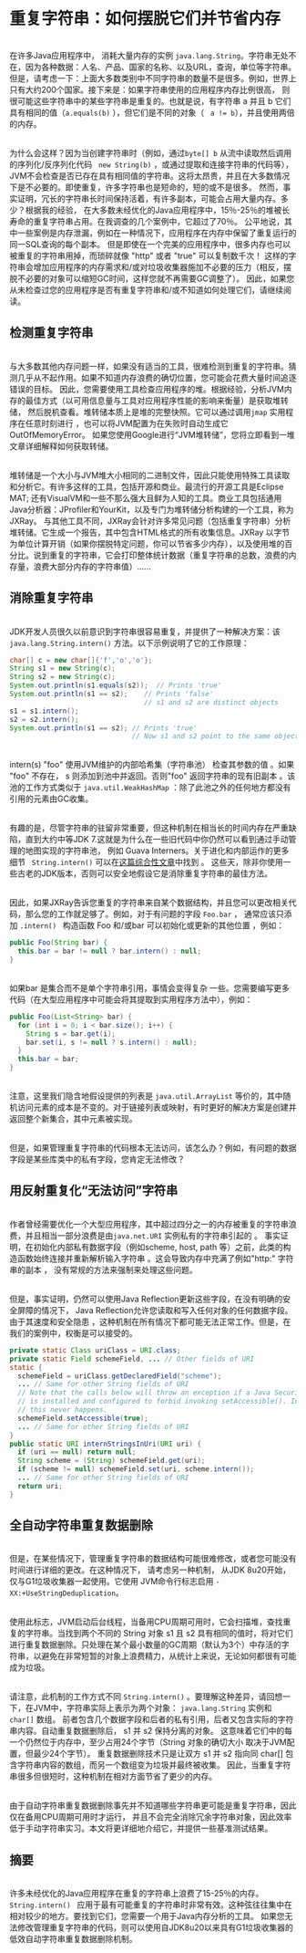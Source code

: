 # 重复字符串：如何摆脱它们并节省内存
<br>在许多Java应用程序中， 消耗大量内存的实例  `java.lang.String`。字符串无处不在，因为各种数据：人名、产品、国家的名称、以及URL，查询，单位等字符串。
但是，请考虑一下：上面大多数类别中不同字符串的数量不是很多。例如，世界上只有大约200个国家。接下来是：如果字符串使用的应用程序内存比例很高， 
则很可能这些字符串中的某些字符串是重复的。也就是说，有字符串  a  并且  b 
它们具有相同的值（`a.equals(b)` ），但它们是不同的对象（ ` a != b`），并且使用两倍的内存。

<br>为什么会这样？因为当创建字符串时（例如，通过`byte[] b`  从流中读取然后调用   的序列化/反序列化代码  ` new String(b)` ，或通过提取和连接字符串的代码等），
JVM不会检查是否已存在具有相同值的字符串。这将太昂贵，并且在大多数情况下是不必要的。即使重复，许多字符串也是短命的，短的或不是很多。 
然而，事实证明，冗长的字符串长时间保持活着，有许多副本，可能会占用大量内存。多少？根据我的经验，
在大多数未经优化的Java应用程序中，15％-25％的堆被长寿命的重复字符串占用。在我调查的几个案例中，它超过了70％。
公平地说，其中一些案例是内存泄漏，例如在一种情况下，应用程序在内存中保留了重复运行的同一SQL查询的每个副本。
但是即使在一个完美的应用程序中，很多内存也可以被重复的字符串用掉，而琐碎就像   "http" 或者 "true" 可以复制数千次！
这样的字符串会增加应用程序的内存需求和/或对垃圾收集器施加不必要的压力（相反，摆脱不必要的对象可以缩短GC时间，这样您就不再需要GC调整了）。
因此，如果您从未检查过您的应用程序是否有重复字符串和/或不知道如何处理它们，请继续阅读。

## 检测重复字符串
<br>与大多数其他内存问题一样，如果没有适当的工具，很难检测到重复的字符串。猜测几乎从不起作用。如果不知道内存浪费的确切位置，您可能会花费大量时间追逐错误的目标。
因此，您需要使用工具检查应用程序的堆。根据经验，分析JVM内存的最佳方式（以可用信息量与工具对应用程序性能的影响来衡量）是获取堆转储，
然后脱机查看。堆转储本质上是堆的完整快照。它可以通过调用`jmap` 实用程序在任意时刻进行  ，也可以将JVM配置为在失败时自动生成它  OutOfMemoryError。
如果您使用Google进行“JVM堆转储”，您将立即看到一堆文章详细解释如何获取转储。

<br>堆转储是一个大小与JVM堆大小相同的二进制文件，因此只能使用特殊工具读取和分析它。有许多这样的工具，包括开源和商业。最流行的开源工具是Eclipse MAT;
 还有VisualVM和一些不那么强大且鲜为人知的工具。商业工具包括通用Java分析器：JProfiler和YourKit，以及专门为堆转储分析构建的一个工具，称为JXRay。
与其他工具不同，JXRay会针对许多常见问题（包括重复字符串）分析堆转储。它生成一个报告，其中包含HTML格式的所有收集信息。JXRay
以字节为单位计算开销（如果你摆脱特定问题，你可以节省多少内存），以及使用堆的百分比。说到重复的字符串，它会打印整体统计数据（重复字符串的总数，浪费的内存量，浪费大部分内存的字符串值）......

## 消除重复字符串
<br>JDK开发人员很久以前意识到字符串很容易重复，并提供了一种解决方案：该  `java.lang.String.intern()` 方法。以下示例说明了它的工作原理：
```java
char[] c = new char[]{'f','o','o'};
String s1 = new String(c);
String s2 = new String(c);
System.out.println(s1.equals(s2));  // Prints 'true'
System.out.println(s1 == s2);    // Prints 'false'
                                 // s1 and s2 are distinct objects
s1 = s1.intern();
s2 = s2.intern();
System.out.println(s1 == s2); // Prints 'true'
                              // Now s1 and s2 point to the same object
```

<br>intern(s) "foo"  使用JVM维护的内部哈希集（字符串池） 检查其参数的值  。如果  "foo"  不存在，  s 则添加到池中并返回。否则"foo" 
 返回字符串的现有旧副本  。该池的工作方式类似于   `java.util.WeakHashMap` ：除了此池之外的任何地方都没有引用的元素由GC收集。
 
 <br>有趣的是，尽管字符串的驻留非常重要，但这种机制在相当长的时间内存在严重缺陷，直到大约中等JDK 7.这就是为什么在一些旧代码中你仍然可以看到通过手动管理的地图实现的字符串池，
 例如  Guava Interners。关于进化和内部运作的更多细节 ` String.intern()`  可以在[这篇综合性文章](http://java-performance.info/string-intern-in-java-6-7-8/)中找到  。
 这些天，除非你使用一些古老的JDK版本，否则可以安全地假设它是消除重复字符串的最佳方法。

<br>因此，如果JXRay告诉您重复的字符串来自某个数据结构，并且您可以更改相关代码，那么您的工作就足够了。例如，对于有问题的字段   `Foo.bar` ，
通常应该只添加  `.intern() `  构造函数  Foo  和/或bar  可以初始化或更新的其他位置  ，例如：
```java
public Foo(String bar) {
  this.bar = bar != null ? bar.intern() : null;
}
```

<br>如果bar  是集合而不是单个字符串引用，事情会变得复杂  一些。您需要编写更多代码（在大型应用程序中可能会将其提取到实用程序方法中），例如：
```java
public Foo(List<String> bar) {
  for (int i = 0; i < bar.size(); i++) {
    String s = bar.get(i);
    bar.set(i, s != null ? s.intern() : null);
  }
  this.bar = bar;
}
```

<br>注意，这里我们隐含地假设提供的列表是  `java.util.ArrayList`  等价的，其中随机访问元素的成本是不变的。对于链接列表或映射，有时更好的解决方案是创建并返回整个新集合，其中元素被实现。

<br>但是，如果管理重复字符串的代码根本无法访问，该怎么办？例如，有问题的数据字段是某些库类中的私有字段，您肯定无法修改？

## 用反射重复化“无法访问”字符串
<br>作者曾经需要优化一个大型应用程序，其中超过四分之一的内存被重复的字符串浪费，并且相当一部分浪费是由`java.net.URI`  实例私有的字符串引起的  。
事实证明，在初始化内部私有数据字段（例如scheme, host, path  等）之前，此类的构造函数始终连接并重新解析输入字符串   。这会导致内存中充满了例如"http:"  字符串的副本  ，
没有常规的方法来强制来处理这些问题。

<br>但是，事实证明，仍然可以使用Java Reflection更新这些字段，在没有明确的安全屏障的情况下， Java 
Reflection允许您读取和写入任何对象的任何数据字段。由于其速度和安全隐患 ，这种机制在所有情况下都可能无法正常工作。但是，在我们的案例中，权衡是可以接受的。
```java
private static Class uriClass = URI.class;
private static Field schemeField, ... // Other fields of URI
static {
  schemeField = uriClass.getDeclaredField("scheme");
  ... // Same for other String fields of URI
  // Note that the calls below will throw an exception if a Java SecurityManager
  // is installed and configured to forbid invoking setAccessible(). In our app
  // this never happens.
  schemeField.setAccessible(true);
  ... // Same for other String fields of URI
}
public static URI internStringsInUri(URI uri) {
  if (uri == null) return null;
  String scheme = (String) schemeField.get(uri);
  if (scheme != null) schemeField.set(uri, scheme.intern());
  ... // Same for other String fields of URI
  return uri;
}
```
## 全自动字符串重复数据删除
<br>但是，在某些情况下，管理重复字符串的数据结构可能很难修改，或者您可能没有时间进行详细的更改。在这种情况下， 请考虑另一种机制，
从JDK 8u20开始，仅与G1垃圾收集器一起使用。它使用 JVM命令行标志启用  `-XX:+UseStringDeduplication`。

<br>使用此标志，JVM启动后台线程，当备用CPU周期可用时，它会扫描堆，查找重复的字符串。当找到两个不同的  String  对象  s1  且  s2 
 具有相同的值时，将对它们进行重复数据删除。只处理在某个最小数量的GC周期（默认为3个）中存活的字符串，以避免在非常短暂的对象上浪费精力，从统计上来说，无论如何都很有可能成为垃圾。

<br>请注意，此机制的工作方式不同   `String.intern()` 。要理解这种差异，请回想一下，在JVM中，字符串实际上表示为两个对象：  `java.lang.String`  实例和 `char[]`  数组。
前者包含几个数据字段和后者的私有引用，后者又包含实际的字符串内容。自动重复数据删除后，  s1  并  s2  保持分离的对象。
这意味着它们中的每一个仍然位于内存中，至少占用24个字节（String  对象的确切大小  取决于JVM配置，但最少24个字节）。
重复数据删除技术只是让双方  s1  并  s2  指向同 char[]  包含字符串内容的数组，而另一个数组变为垃圾并最终被收集。
因此，当重复字符串很多但很短时，这种机制在相对方面节省了更少的内存。

<br>由于自动字符串重复数据删除事先并不知道哪些字符串更可能是重复字符串，因此仅在备用CPU周期可用时才运行，
并且不会完全消除冗余字符串对象，因此效率低于手动字符串实习。本文将更详细地介绍它，并提供一些基准测试结果。

## 摘要
<br>许多未经优化的Java应用程序在重复的字符串上浪费了15-25％的内存。 `String.intern() `
应用于最有可能重复的字符串时非常有效。这种弦往往集中在相对较少的地方。要找到它们，您需要一个用于Java内存分析的工具。
如果您无法修改管理重复字符串的代码，则可以使用自JDK8u20以来具有G1垃圾收集器的低效自动字符串重复数据删除机制。
